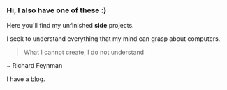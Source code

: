 ### Hi, I also have one of these :)

Here you'll find my unfinished **side** projects.

I seek to understand everything that my mind can grasp about computers.

> What I cannot create, I do not understand

~ Richard Feynman

I have a [blog](http://jnjenga.com/articles).
